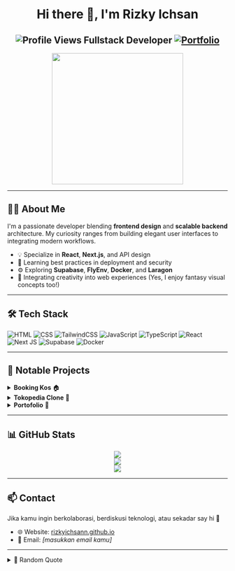 <h1 align="center">Hi there 👋, I'm Rizky Ichsan</h1>

<h2 align="center">
  <img src="https://komarev.com/ghpvc/?username=RizkyIchsanN&color=dc143c&style=for-the-badge" alt="Profile Views">
  Fullstack Developer
  <a href="https://rizkyichsann.github.io">
    <img src="https://img.shields.io/badge/Portfolio-543DE0?style=for-the-badge&logo=About.me&logoColor=white" alt="Portfolio">
  </a>
</h2>

<div align="center">
  <img src="https://media.giphy.com/media/v1.Y2lkPTc5MGI3NjExZzY5OTJicWY5Z2V1dGk1bGdlZ3lweGZnYTN2Y2JjcDJncHA0eTQxMyZlcD12MV9naWZzX3NlYXJjaCZjdD1n/QssGEmpkxNwzCQfMdG/giphy.gif" width="300"/>
</div>

---

## 🧑‍💻 About Me
I'm a passionate developer blending **frontend design** and **scalable backend** architecture. My curiosity ranges from building elegant user interfaces to integrating modern workflows.

- 💡 Specialize in **React**, **Next.js**, and API design
- 🔐 Learning best practices in deployment and security
- ⚙️ Exploring **Supabase**, **FlyEnv**, **Docker**, and **Laragon**
- 🌈 Integrating creativity into web experiences (Yes, I enjoy fantasy visual concepts too!)

---

## 🛠️ Tech Stack

![HTML](https://img.shields.io/badge/html5-E34F26?style=for-the-badge&logo=html5&logoColor=white)
![CSS](https://img.shields.io/badge/css3-1572B6?style=for-the-badge&logo=css3&logoColor=white)
![TailwindCSS](https://img.shields.io/badge/TailwindCSS-06B6D4?style=for-the-badge&logo=tailwindcss&logoColor=white)
![JavaScript](https://img.shields.io/badge/javascript-F7DF1E?style=for-the-badge&logo=javascript&logoColor=black)
![TypeScript](https://img.shields.io/badge/TypeScript-3178C6?style=for-the-badge&logo=typescript&logoColor=white)
![React](https://img.shields.io/badge/react-61DAFB?style=for-the-badge&logo=react&logoColor=black)
![Next JS](https://img.shields.io/badge/Next.js-000000?style=for-the-badge&logo=nextdotjs&logoColor=white)
![Supabase](https://img.shields.io/badge/Supabase-3ECF8E?style=for-the-badge&logo=supabase&logoColor=white)
![Docker](https://img.shields.io/badge/Docker-2496ED?style=for-the-badge&logo=docker&logoColor=white)

---

## 📂 Notable Projects

<details>
  <summary><b>Booking Kos</b> 🏠</summary>
  Web kost berbasis PHP dan Blade untuk sistem pemesanan online.
  <br>
  🔗 [Repo](https://github.com/RizkyIchsanN/booking-kos)
</details>

<details>
  <summary><b>Tokopedia Clone</b> 🛒</summary>
  Replikasi UI marketplace dengan TypeScript dan Next.js.
  <br>
  🔗 [Repo](https://github.com/RizkyIchsanN/tokopedia-clone)
</details>

<details>
  <summary><b>Portofolio</b> 🎨</summary>
  Website pribadi untuk menampilkan skill dan proyek.
  <br>
  🔗 [Repo](https://github.com/RizkyIchsanN/portofolio)
</details>

---

## 📊 GitHub Stats

<div align="center">
  <img src="https://github-readme-stats.vercel.app/api?username=RizkyIchsanN&theme=tokyonight" />
  <br>
  <img src="https://github-readme-streak-stats.herokuapp.com/?user=RizkyIchsanN&theme=tokyonight" />
  <br>
  <img src="https://github-readme-stats.vercel.app/api/top-langs/?username=RizkyIchsanN&layout=compact&theme=tokyonight" />
</div>

---

## 📫 Contact

Jika kamu ingin berkolaborasi, berdiskusi teknologi, atau sekadar say hi 👋

- 🌐 Website: [rizkyichsann.github.io](https://rizkyichsann.github.io)
- 📧 Email: *[masukkan email kamu]*

---

<details>
  <summary>💬 Random Quote</summary>
  <i>"The best error message is the one that never shows up." – Thomas Fuchs</i>
</details>


<!--
**RizkyIchsanN/RizkyIchsanN** is a ✨ _special_ ✨ repository because its `README.md` (this file) appears on your GitHub profile.

Here are some ideas to get you started:

- 🔭 I’m currently working on ...
- 🌱 I’m currently learning ...
- 👯 I’m looking to collaborate on ...
- 🤔 I’m looking for help with ...
- 💬 Ask me about ...
- 📫 How to reach me: ...
- 😄 Pronouns: ...
- ⚡ Fun fact: ...
-->
